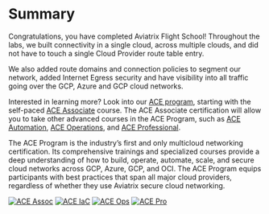 # Summary  

Congratulations, you have completed Aviatrix Flight School!  Throughout the labs, we built connectivity in a single cloud, across multiple clouds, and did not have to touch a single Cloud Provider route table entry.  

We also added route domains and connection policies to segment our network, added Internet Egress security and have visibility into all traffic going over the GCP, Azure and GCP cloud networks.

Interested in learning more? Look into our [ACE program](https://aviatrix.com/ace/), starting with the self-paced [ACE Associate](https://aviatrix.com/ace-associate/) course. The ACE Associate certification will allow you to take other advanced courses in the ACE Program, such as [ACE Automation](https://aviatrix.com/ace-automation/), [ACE Operations](https://aviatrix.com/ace-operations/), and [ACE Professional](https://aviatrix.com/ace-professional/).

The ACE Program is the industry’s first and only multicloud networking certification. Its comprehensive trainings and specialized courses provide a deep understanding of how to build, operate, automate, scale, and secure cloud networks across GCP, Azure, GCP, and OCI. The ACE Program equips participants with best practices that span all major cloud providers, regardless of whether they use Aviatrix secure cloud networking.

[![ACE Assoc](../../docs/_logos/ace_associate_banner.png)](https://aviatrix.com/ace-associate/)
[![ACE IaC](../../docs/_logos/ace_automation_banner.png)](https://aviatrix.com/ace-automation/)
[![ACE Ops](../../docs/_logos/ace_operations_banner.png)](https://aviatrix.com/ace-operations/)
[![ACE Pro](../../docs/_logos/ace_professional_banner.png)](https://aviatrix.com/ace-professional/)
